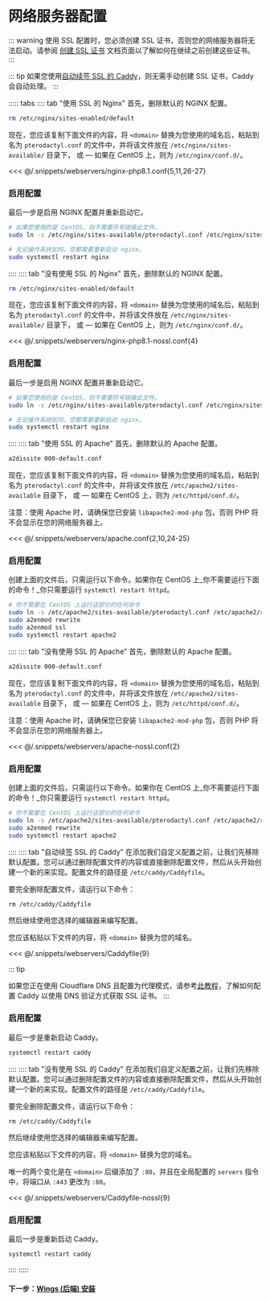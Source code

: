 # 网络服务器配置

::: warning
使用 SSL 配置时，您必须创建 SSL 证书，否则您的网络服务器将无法启动。请参阅 [创建 SSL 证书](/tutorials/creating_ssl_certificates.html) 文档页面以了解如何在继续之前创建这些证书。
:::

::: tip
如果您使用[自动续签 SSL 的 Caddy](#caddy-with-automatic-ssl)，则无需手动创建 SSL 证书，Caddy 会自动处理。
:::

::::: tabs
:::: tab "使用 SSL 的 Nginx"
首先，删除默认的 NGINX 配置。

``` bash
rm /etc/nginx/sites-enabled/default
```

现在，您应该复制下面文件的内容，将 `<domain>` 替换为您使用的域名后，粘贴到名为 `pterodactyl.conf` 的文件中，并将该文件放在 `/etc/nginx/sites-available/` 目录下， 或 &mdash; 如果在 CentOS 上，则为 `/etc/nginx/conf.d/`。

<<< @/.snippets/webservers/nginx-php8.1.conf{5,11,26-27}

### 启用配置

最后一步是启用 NGINX 配置并重新启动它。

```bash
# 如果您使用的是 CentOS，则不需要符号链接此文件。
sudo ln -s /etc/nginx/sites-available/pterodactyl.conf /etc/nginx/sites-enabled/pterodactyl.conf

# 无论操作系统如何，您都需要重新启动 nginx。
sudo systemctl restart nginx
```

::::
:::: tab "没有使用 SSL 的 Nginx"
首先，删除默认的 NGINX 配置。

``` bash
rm /etc/nginx/sites-enabled/default
```

现在，您应该复制下面文件的内容，将 `<domain>` 替换为您使用的域名后，粘贴到名为 `pterodactyl.conf` 的文件中，并将该文件放在 `/etc/nginx/sites-available/` 目录下， 或 &mdash; 如果在 CentOS 上，则为 `/etc/nginx/conf.d/`。

<<< @/.snippets/webservers/nginx-php8.1-nossl.conf{4}

### 启用配置

最后一步是启用 NGINX 配置并重新启动它。

```bash
# 如果您使用的是 CentOS，则不需要符号链接此文件。
sudo ln -s /etc/nginx/sites-available/pterodactyl.conf /etc/nginx/sites-enabled/pterodactyl.conf

# 无论操作系统如何，您都需要重新启动 nginx。
sudo systemctl restart nginx
```

::::
:::: tab "使用 SSL 的 Apache"
首先，删除默认的 Apache 配置。

``` bash
a2dissite 000-default.conf
```

现在，您应该复制下面文件的内容，将 `<domain>` 替换为您使用的域名后，粘贴到名为 `pterodactyl.conf` 的文件中，并将该文件放在 `/etc/apache2/sites-available` 目录下， 或 &mdash; 如果在 CentOS 上，则为 `/etc/httpd/conf.d/`。

注意：使用 Apache 时，请确保您已安装 `libapache2-mod-php` 包，否则 PHP 将不会显示在您的网络服务器上。

<<< @/.snippets/webservers/apache.conf{2,10,24-25}

### 启用配置

创建上面的文件后，只需运行以下命令。如果你在 CentOS 上_你不需要运行下面的命令！_你只需要运行 `systemctl restart httpd`。

```bash
# 你不需要在 CentOS 上运行这部分的任何命令
sudo ln -s /etc/apache2/sites-available/pterodactyl.conf /etc/apache2/sites-enabled/pterodactyl.conf
sudo a2enmod rewrite
sudo a2enmod ssl
sudo systemctl restart apache2
```

::::
:::: tab "没有使用 SSL 的 Apache"
首先，删除默认的 Apache 配置。

``` bash
a2dissite 000-default.conf
```

现在，您应该复制下面文件的内容，将 `<domain>` 替换为您使用的域名后，粘贴到名为 `pterodactyl.conf` 的文件中，并将该文件放在 `/etc/apache2/sites-available` 目录下， 或 &mdash; 如果在 CentOS 上，则为 `/etc/httpd/conf.d/`。

注意：使用 Apache 时，请确保您已安装 `libapache2-mod-php` 包，否则 PHP 将不会显示在您的网络服务器上。

<<< @/.snippets/webservers/apache-nossl.conf{2}

### 启用配置

创建上面的文件后，只需运行以下命令。如果你在 CentOS 上_你不需要运行下面的命令！_你只需要运行 `systemctl restart httpd`。

```bash
# 你不需要在 CentOS 上运行这部分的任何命令
sudo ln -s /etc/apache2/sites-available/pterodactyl.conf /etc/apache2/sites-enabled/pterodactyl.conf
sudo a2enmod rewrite
sudo systemctl restart apache2
```

::::
:::: tab "自动续签 SSL 的 Caddy"
在添加我们自定义配置之前，让我们先移除默认配置。您可以通过删除配置文件的内容或直接删除配置文件，然后从头开始创建一个新的来实现。配置文件的路径是 `/etc/caddy/Caddyfile`。

要完全删除配置文件，请运行以下命令：

```shell
rm /etc/caddy/Caddyfile
```

然后继续使用您选择的编辑器来编写配置。

您应该粘贴以下文件的内容，将 `<domain>` 替换为您的域名。

<<< @/.snippets/webservers/Caddyfile{9}

::: tip

如果您正在使用 Cloudflare DNS 且配置为代理模式，请参考[此教程](/tutorials/creating_ssl_certificates.html#method-3:-caddy-(using-cloudflare-api))，了解如何配置 Caddy 以使用 DNS 验证方式获取 SSL 证书。
:::

### 启用配置

最后一步是重新启动 Caddy。

```bash
systemctl restart caddy
```

::::
:::: tab "没有使用 SSL 的 Caddy"
在添加我们自定义配置之前，让我们先移除默认配置。您可以通过删除配置文件的内容或直接删除配置文件，然后从头开始创建一个新的来实现。配置文件的路径是 `/etc/caddy/Caddyfile`。

要完全删除配置文件，请运行以下命令：

```shell
rm /etc/caddy/Caddyfile
```

然后继续使用您选择的编辑器来编写配置。

您应该粘贴以下文件的内容，将 `<domain>` 替换为您的域名。

唯一的两个变化是在 `<domain>` 后缀添加了 `:80`，并且在全局配置的 `servers` 指令中，将端口从 `:443` 更改为 `:80`。

<<< @/.snippets/webservers/Caddyfile-nossl{9}

### 启用配置

最后一步是重新启动 Caddy。

```bash
systemctl restart caddy
```

::::
:::::

#### 下一步：[Wings (后端) 安装](../../wings/installing.md)
